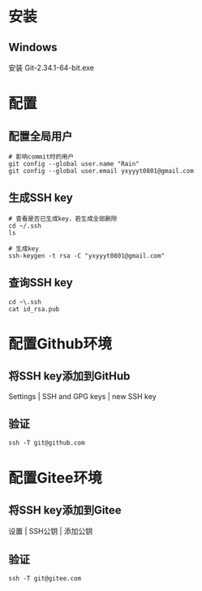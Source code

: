 # 安装

## Windows

安装 Git-2.34.1-64-bit.exe



# 配置

## 配置全局用户

```shell
# 影响commit时的用户
git config --global user.name "Rain"
git config --global user.email yxyyyt0801@gmail.com
```



## 生成SSH key

```shell
# 查看是否已生成key，若生成全部删除
cd ~/.ssh
ls

# 生成key
ssh-keygen -t rsa -C "yxyyyt0801@gmail.com"
```



## 查询SSH key

```shell
cd ~\.ssh
cat id_rsa.pub
```



# 配置Github环境

## 将SSH key添加到GitHub

Settings | SSH and GPG keys | new SSH key



## 验证

```shell
ssh -T git@github.com
```



# 配置Gitee环境

## 将SSH key添加到Gitee

设置 | SSH公钥 | 添加公钥



## 验证

```shell
ssh -T git@gitee.com
```